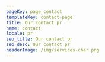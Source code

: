 ```yaml
---
pageKey: page_contact
templateKey: contact-page
title: Our contact pr
name: contact
locale: pr
seo_title: Our contact pr
seo_desc: Our contact pr
headerImage: /img/services-char.png
---
```

